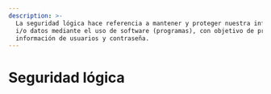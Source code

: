 ```yaml
---
description: >-
  La seguridad lógica hace referencia a mantener y proteger nuestra información
  i/o datos mediante el uso de software (programas), con objetivo de proteger la
  información de usuarios y contraseña.
---
```


# Seguridad lógica

